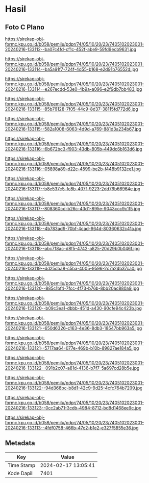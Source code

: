 # Hasil

## Foto C Plano

https://sirekap-obj-formc.kpu.go.id/b058/pemilu/pdpr/74/05/10/20/23/7405102023001-20240216-133112--ba07c4fd-cf1c-452f-abe9-59fd9ecb9631.jpg

https://sirekap-obj-formc.kpu.go.id/b058/pemilu/pdpr/74/05/10/20/23/7405102023001-20240216-133114--ba5a91f7-724f-4d55-b168-e2d91b76552d.jpg

https://sirekap-obj-formc.kpu.go.id/b058/pemilu/pdpr/74/05/10/20/23/7405102023001-20240216-133114--e267ecdd-53e0-4b9a-a096-e2f9db7bb483.jpg

https://sirekap-obj-formc.kpu.go.id/b058/pemilu/pdpr/74/05/10/20/23/7405102023001-20240216-133115--85b76128-7f05-44c9-8d37-38115fd772d6.jpg

https://sirekap-obj-formc.kpu.go.id/b058/pemilu/pdpr/74/05/10/20/23/7405102023001-20240216-133115--582a1008-6063-4d9d-a769-881d3a234b67.jpg

https://sirekap-obj-formc.kpu.go.id/b058/pemilu/pdpr/74/05/10/20/23/7405102023001-20240216-133116--6b672bc3-f903-43db-805b-449dc6b163d6.jpg

https://sirekap-obj-formc.kpu.go.id/b058/pemilu/pdpr/74/05/10/20/23/7405102023001-20240216-133116--05898a89-d22c-4599-be2b-f448b9132ce1.jpg

https://sirekap-obj-formc.kpu.go.id/b058/pemilu/pdpr/74/05/10/20/23/7405102023001-20240216-133117--b8e537c5-fc8b-407f-9223-2dd76b66964e.jpg

https://sirekap-obj-formc.kpu.go.id/b058/pemilu/pdpr/74/05/10/20/23/7405102023001-20240216-133117--808360cd-b26c-43d1-895e-9043ccc9c1f5.jpg

https://sirekap-obj-formc.kpu.go.id/b058/pemilu/pdpr/74/05/10/20/23/7405102023001-20240216-133118--4b783ad9-70bf-4cad-964d-80360632c41a.jpg

https://sirekap-obj-formc.kpu.go.id/b058/pemilu/pdpr/74/05/10/20/23/7405102023001-20240216-133118--abc718ac-d8f5-4742-a825-20d29b0b046f.jpg

https://sirekap-obj-formc.kpu.go.id/b058/pemilu/pdpr/74/05/10/20/23/7405102023001-20240216-133119--dd25cba8-c5ba-4005-9596-2c7a24b37ca0.jpg

https://sirekap-obj-formc.kpu.go.id/b058/pemilu/pdpr/74/05/10/20/23/7405102023001-20240216-133120--885c1bf4-7fcc-4f73-b76b-8bb20ac880a9.jpg

https://sirekap-obj-formc.kpu.go.id/b058/pemilu/pdpr/74/05/10/20/23/7405102023001-20240216-133120--b09c3ea1-dbbb-451d-a430-90cfe94c423b.jpg

https://sirekap-obj-formc.kpu.go.id/b058/pemilu/pdpr/74/05/10/20/23/7405102023001-20240216-133121--650d6326-c163-4e36-8db3-18547bb963a5.jpg

https://sirekap-obj-formc.kpu.go.id/b058/pemilu/pdpr/74/05/10/20/23/7405102023001-20240216-133121--5717aa64-077e-469b-b10b-89827ae184a5.jpg

https://sirekap-obj-formc.kpu.go.id/b058/pemilu/pdpr/74/05/10/20/23/7405102023001-20240216-133122--091b2c07-a81d-4136-b7f7-5a697cd28b5e.jpg

https://sirekap-obj-formc.kpu.go.id/b058/pemilu/pdpr/74/05/10/20/23/7405102023001-20240216-133122--94d368bc-b8d1-42c9-9d25-4cfc764b7209.jpg

https://sirekap-obj-formc.kpu.go.id/b058/pemilu/pdpr/74/05/10/20/23/7405102023001-20240216-133123--0cc2ab71-3cdb-4984-8712-bd8d1468ee9c.jpg

https://sirekap-obj-formc.kpu.go.id/b058/pemilu/pdpr/74/05/10/20/23/7405102023001-20240216-133113--4fdf0758-466b-47c2-b1e2-e327f5855e36.jpg


## Metadata

| Key        | Value               |
| ---------- | ------------------- |
| Time Stamp | 2024-02-17 13:05:41 |
| Kode Dapil | 7401                |



